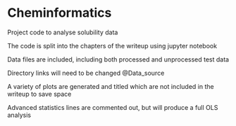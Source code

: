 # Cheminformatics

Project code to analyse solubility data

The code is split into the chapters of the writeup using jupyter notebook

Data files are included, including both processed and unprocessed test data

Directory links will need to be changed @Data_source

A variety of plots are generated and titled which are not included in the writeup to save space

Advanced statistics lines are commented out, but will produce a full OLS analysis
